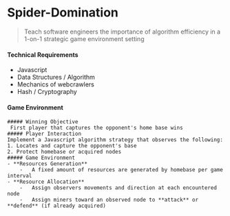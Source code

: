 # Spider-Domination

> Teach software engineers the importance of algorithm efficiency in a 1-on-1 strategic game environment setting

#### Technical Requirements
 - Javascript
 - Data Structures / Algorithm
 - Mechanics of webcrawlers
 - Hash / Cryptography

#### Game Environment
    ##### Winning Objective
     First player that captures the opponent's home base wins
    ##### Player Interaction
    Implement a Javascript algorithm strategy that observes the following:
    1. Locates and capture the opponent's base
    2. Protect homebase or acquired nodes
    ##### Game Environment
    - **Resources Generation**
        -   A fixed amount of resources are generated by homebase per game interval
    - **Resource Allocation**
        -   Assign observers movements and direction at each encountered node
        -   Assign miners toward an observed node to **attack** or **defend** (if already acquired)
